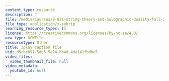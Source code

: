 ```yaml
---
content_type: resource
description: ''
file: /media/courses/8-821-string-theory-and-holographic-duality-fall-2014/d5cbe6975db55e24bb4d4da141fbd0e5_Wcy-zCt8llk.vtt
file_type: application/x-subrip
learning_resource_types: []
license: https://creativecommons.org/licenses/by-nc-sa/4.0/
ocw_type: OCWFile
resourcetype: Other
title: 3play caption file
uid: d5cbe697-5db5-5e24-bb4d-4da141fbd0e5
video_files:
  video_thumbnail_file: null
video_metadata:
  youtube_id: null
---
```

